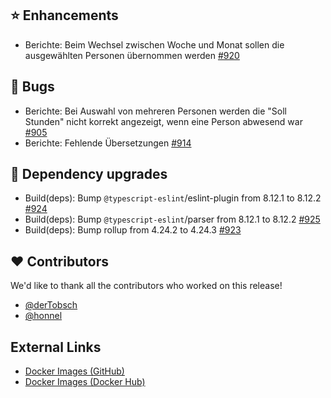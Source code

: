 ## ⭐ Enhancements

- Berichte: Beim Wechsel zwischen Woche und Monat sollen die ausgewählten Personen übernommen werden [#920](https://github.com/urlaubsverwaltung/zeiterfassung/issues/920)

## 🐞 Bugs

- Berichte: Bei Auswahl von mehreren Personen werden die "Soll Stunden" nicht korrekt angezeigt, wenn eine Person abwesend war [#905](https://github.com/urlaubsverwaltung/zeiterfassung/issues/905)
- Berichte: Fehlende Übersetzungen [#914](https://github.com/urlaubsverwaltung/zeiterfassung/issues/914)

## 🔨 Dependency upgrades

- Build(deps): Bump `@typescript-eslint`/eslint-plugin from 8.12.1 to 8.12.2 [#924](https://github.com/urlaubsverwaltung/zeiterfassung/pull/924)
- Build(deps): Bump `@typescript-eslint`/parser from 8.12.1 to 8.12.2 [#925](https://github.com/urlaubsverwaltung/zeiterfassung/pull/925)
- Build(deps): Bump rollup from 4.24.2 to 4.24.3 [#923](https://github.com/urlaubsverwaltung/zeiterfassung/pull/923)

## ❤️ Contributors

We'd like to thank all the contributors who worked on this release!

- [@derTobsch](https://github.com/derTobsch)
- [@honnel](https://github.com/honnel)
## External Links

- [Docker Images (GitHub)](https://github.com/urlaubsverwaltung/zeiterfassung/pkgs/container/zeiterfassung%2Fzeiterfassung)
- [Docker Images (Docker Hub)](https://hub.docker.com/r/urlaubsverwaltung/zeiterfassung)
